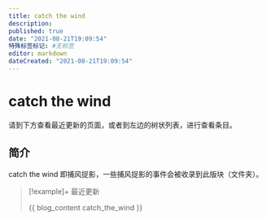 ```yaml
---
title: catch the wind
description:
published: true
date: "2021-08-21T19:09:54"
特殊标签标记: #无标签
editor: markdown
dateCreated: "2021-08-21T19:09:54"
---
```


# catch the wind

请到下方查看最近更新的页面，或者到左边的树状列表，进行查看条目。

## 简介

catch the wind 即捕风捉影，一些捕风捉影的事件会被收录到此版块（文件夹）。

> [!example]+ 最近更新
>
> {{ blog_content catch_the_wind }}
